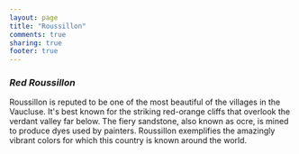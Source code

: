 ```yaml
---
layout: page
title: "Roussillon"
comments: true
sharing: true
footer: true
---
```

<h3><em>Red Roussillon</em></h3>

Roussillon is reputed to be one of the most beautiful of the villages in the Vaucluse. It's best known for the striking red-orange cliffs that overlook the verdant valley far below. The fiery sandstone, also known as ocre, is mined to produce dyes used by painters. Roussillon exemplifies the amazingly vibrant colors for which this country is known around the world.